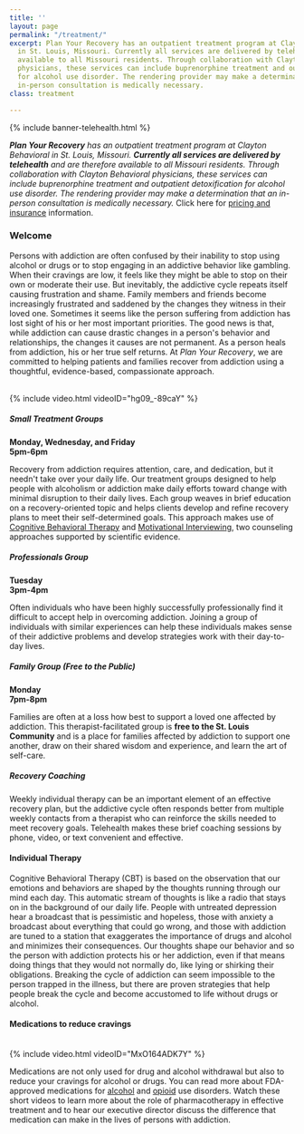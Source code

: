 ```yaml
---
title: ''
layout: page
permalink: "/treatment/"
excerpt: Plan Your Recovery has an outpatient treatment program at Clayton Behavioral
  in St. Louis, Missouri. Currently all services are delivered by telehealth and are
  available to all Missouri residents. Through collaboration with Clayton Behavioral
  physicians, these services can include buprenorphine treatment and outpatient detoxification
  for alcohol use disorder. The rendering provider may make a determination that an
  in-person consultation is medically necessary.
class: treatment

---
```

{% include banner-telehealth.html %}

**_Plan Your Recovery_** _has an outpatient treatment program at Clayton Behavioral in St. Louis, Missouri. **Currently all services are delivered by telehealth** and are therefore available to all Missouri residents. Through collaboration with Clayton Behavioral physicians, these services can include buprenorphine treatment and outpatient detoxification for alcohol use disorder. The rendering provider may make a determination that an in-person consultation is medically necessary._ Click here for [pricing and insurance](http://planyourrecovery.com/pricing) information.

### Welcome

Persons with addiction are often confused by their inability to stop using alcohol or drugs or to stop engaging in an addictive behavior like gambling. When their cravings are low, it feels like they might be able to stop on their own or moderate their use. But inevitably, the addictive cycle repeats itself causing frustration and shame. Family members and friends become increasingly frustrated and saddened by the changes they witness in their loved one. Sometimes it seems like the person suffering from addiction has lost sight of his or her most important priorities. The good news is that, while addiction can cause drastic changes in a person's behavior and relationships, the changes it causes are not permanent. As a person heals from addiction, his or her true self returns. At _Plan Your Recovery_, we are committed to helping patients and families recover from addiction using a thoughtful, evidence-based, compassionate approach. <br><br>

{% include video.html videoID="hg09_-89caY" %}

##### Small Treatment Groups

**Monday, Wednesday, and Friday  
5pm-6pm**

Recovery from addiction requires attention, care, and dedication, but it needn't take over your daily life. Our treatment groups designed to help people with alcoholism or addiction make daily efforts toward change with minimal disruption to their daily lives. Each group weaves in brief education on a recovery-oriented topic and helps clients develop and refine recovery plans to meet their self-determined goals. This approach makes use of [Cognitive Behavioral Therapy](https://www.drugabuse.gov/publications/principles-drug-addiction-treatment-research-based-guide-third-edition/evidence-based-approaches-to-drug-addiction-treatment/behavioral) and [Motivational Interviewing](https://attcnetwork.org/centers/northwest-attc/motivational-interviewing-mi), two counseling approaches supported by scientific evidence.

##### Professionals Group

**Tuesday  
3pm-4pm**

Often individuals who have been highly successfully professionally find it difficult to accept help in overcoming addiction. Joining a group of individuals with similar experiences can help these individuals makes sense of their addictive problems and develop strategies work with their day-to-day lives.

##### Family Group (Free to the Public)

**Monday  
7pm-8pm**

Families are often at a loss how best to support a loved one affected by addiction. This therapist-facilitated group is **free to the St. Louis Community** and is a place for families affected by addiction to support one another, draw on their shared wisdom and experience, and learn the art of self-care.

##### Recovery Coaching

Weekly individual therapy can be an important element of an effective recovery plan, but the addictive cycle often responds better from multiple weekly contacts from a therapist who can reinforce the skills needed to meet recovery goals. Telehealth makes these brief coaching sessions by phone, video, or text convenient and effective.

#### Individual Therapy

Cognitive Behavioral Therapy (CBT) is based on the observation that our emotions and behaviors are shaped by the thoughts running through our mind each day. This automatic stream of thoughts is like a radio that stays on in the background of our daily life. People with untreated depression hear a broadcast that is pessimistic and hopeless, those with anxiety a broadcast about everything that could go wrong, and those with addiction are tuned to a station that exaggerates the importance of drugs and alcohol and minimizes their consequences. Our thoughts shape our behavior and so the person with addiction protects his or her addiction, even if that means doing things that they would not normally do, like lying or shirking their obligations. Breaking the cycle of addiction can seem impossible to the person trapped in the illness, but there are proven strategies that help people break the cycle and become accustomed to life without drugs or alcohol.

#### Medications to reduce cravings

<br>{% include video.html videoID="MxO164ADK7Y" %}

Medications are not only used for drug and alcohol withdrawal but also to reduce your cravings for alcohol or drugs. You can read more about FDA-approved medications for [alcohol](https://store.samhsa.gov/shin/content/SMA15-4907/SMA15-4907.pdf) and [opioid](https://store.samhsa.gov/shin/content/SMA09-4442/SMA09-4442.pdf) use disorders. Watch these short videos to learn more about the role of pharmacotherapy in effective treatment and to hear our executive director discuss the difference that medication can make in the lives of persons with addiction.